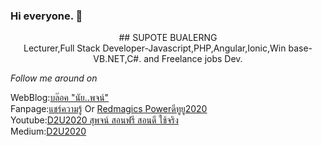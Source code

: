 ### Hi everyone. 👋

<div align="center">
## SUPOTE BUALERNG <br> 
Lecturer,Full Stack Developer-Javascript,PHP,Angular,Ionic,Win base-VB.NET,C#. and Freelance jobs Dev.
</div>  
  
<i>Follow me around on</i><br>

WebBlog:<a target="_blank" href="https://supote2014.blogspot.com/">บล๊อค "นัย..พจน์"</a><br>
Fanpage:<a target="_blank" href="https://www.facebook.com/D2U2015">แชร์ความรู้</a> Or <a target="_blank" href="https://www.facebook.com/D2U2020">Redmagics Powerดีทูยู2020</a><br>
Youtube:<a target="_blank" href="https://www.youtube.com/c/D2U2020/">D2U2020 สุพจน์ สอนฟรี สอนดี ใช้จริง</a><br>
Medium:<a target="_blank" href="https://medium.com/@supote.b">D2U2020</a>


<!--
**supoteb/supoteb** is a ✨ _special_ ✨ repository because its `README.md` (this file) appears on your GitHub profile.

Here are some ideas to get you started:

- 🔭 I’m currently working on ...
- 🌱 I’m currently learning ...
- 👯 I’m looking to collaborate on ...
- 🤔 I’m looking for help with ...
- 💬 Ask me about ...
- 📫 How to reach me: ...
- 😄 Pronouns: ...
- ⚡ Fun fact: ...
-->
